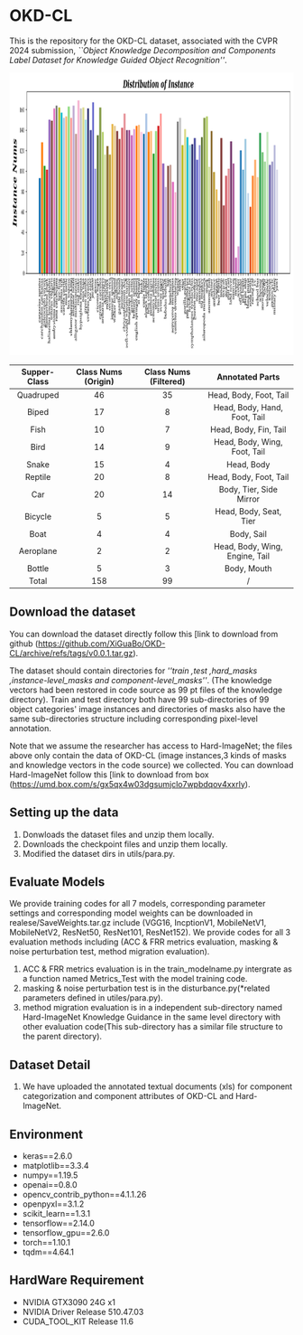 # OKD-CL

This is the repository for the OKD-CL dataset, associated with the CVPR 2024 submission, <em>``Object Knowledge Decomposition and Components Label Dataset for Knowledge Guided Object Recognition''</em>.

<div style="display:inline-block" align=center>
  <img src="https://github.com/XiGuaBo/OKD-CL/blob/master/ds_detail/instance_distribution_statisc.png" width=800 height=500>
</div>

| Supper-Class | Class Nums (Origin) | Class Nums (Filtered) | Annotated Parts |
|:---:|:---:|:---:|:---:|
| Quadruped | 46 | 35 | Head, Body, Foot, Tail |
| Biped | 17 | 8 | Head, Body, Hand, Foot, Tail |
| Fish | 10 | 7 | Head, Body, Fin, Tail |
| Bird | 14 | 9 | Head, Body, Wing, Foot, Tail |
| Snake | 15 | 4 | Head, Body |
| Reptile | 20 | 8 | Head, Body, Foot, Tail |
| Car | 20 | 14 | Body, Tier, Side Mirror |
| Bicycle | 5 | 5 |Head, Body, Seat, Tier |
| Boat | 4 | 4 | Body, Sail |
| Aeroplane | 2 | 2 | Head, Body, Wing, Engine, Tail |
| Bottle | 5 | 3 | Body, Mouth |
| Total | 158 | 99 | / |

## Download the dataset

You can download the dataset directly follow this [link to download from github
(https://github.com/XiGuaBo/OKD-CL/archive/refs/tags/v0.0.1.tar.gz). 

The dataset should contain directories for <em>''train ,test ,hard_masks ,instance-level_masks and component-level_masks''</em>. (The knowledge vectors had been restored in code source as 99 pt files of the knowledge directory). Train and test directory both have 99 sub-directories of 99 object categories' image instances and directories of masks also have the same sub-directories structure including corresponding pixel-level annotation. 

Note that we assume the researcher has access to Hard-ImageNet; the files above only contain the data of OKD-CL (image instances,3 kinds of masks and knowledge vectors in the code source) we collected. You can download Hard-ImageNet follow this [link to download from box
(https://umd.box.com/s/gx5qx4w03dgsumjclo7wpbdqov4xxrly). 

## Setting up the data

1. Donwloads the dataset files and unzip them locally.
2. Downloads the checkpoint files and unzip them locally. 
3. Modified the dataset dirs in utils/para.py.

## Evaluate Models

We provide training codes for all 7 models, corresponding parameter settings and corresponding model weights can be downloaded in realese/SaveWeights.tar.gz include (VGG16, IncptionV1, MobileNetV1, MobileNetV2, ResNet50, ResNet101, ResNet152). We provide codes for all 3 evaluation methods including (ACC & FRR metrics evaluation, masking & noise perturbation test, method migration evaluation).

1. ACC & FRR metrics evaluation is in the train_modelname.py intergrate as a function named Metrics_Test with the model training code.
2. masking & noise perturbation test is in the disturbance.py(*related parameters defined in utiles/para.py).
3. method migration evaluation is in a independent sub-directory named Hard-ImageNet Knowledge Guidance in the same level directory with other evaluation code(This sub-directory has a similar file structure to the parent directory).

## Dataset Detail

1. We have uploaded the annotated textual documents (xls) for component categorization and component attributes of OKD-CL and Hard-ImageNet.

## Environment

- keras==2.6.0
- matplotlib==3.3.4
- numpy==1.19.5
- openai==0.8.0
- opencv_contrib_python==4.1.1.26
- openpyxl==3.1.2
- scikit_learn==1.3.1
- tensorflow==2.14.0
- tensorflow_gpu==2.6.0
- torch==1.10.1
- tqdm==4.64.1

## HardWare Requirement

- NVIDIA GTX3090 24G x1
- NVIDIA Driver Release 510.47.03
- CUDA_TOOL_KIT Release 11.6

<!-- ## Citation -->

<!-- If the dataset or code is of use to you, please consider citing: -->
